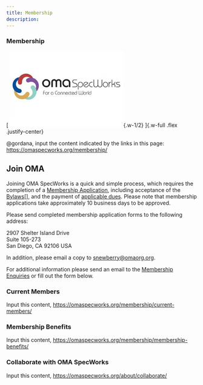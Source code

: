 ```yaml
---
title: Membership
description:
---
```

### Membership

[ ![OMASpecWorks!](/images/oma-specworks-logo.jpg){.w-1/2} ]{.w-full .flex .justify-center}

@gordana, input the content indicated by the links in this page: https://omaspecworks.org/membership/

## Join OMA

Joining OMA SpecWorks is a quick and simple process, which requires the completion of a [Membership Application](https://omaspecworks.org/wp-content/uploads/2019/11/OMA-Reference-2019-0004-General_Application.pdf), including acceptance of the [Bylaws](https://omaspecworks.org/wp-content/uploads/2020/01/OMA-Reference-2020-0001-Bylaws.pdf)[], and the payment of [applicable dues](https://omaspecworks.org/membership#dues). Please note that membership applications take approximately 10 business days to be approved.

Please send completed membership application forms to the following address:

2907 Shelter Island Drive  
Suite 105-273  
San Diego, CA 92106 USA  

In addition, please email a copy to [snewberry@omaorg.org](snewberry@omaorg.org).

For additional information please send an email to the [Membership Enquiries](https://omaspecworks.org/contact-us/) or fill out the form below.

### Current Members
Input this content, https://omaspecworks.org/membership/current-members/


### Membership Benefits

Input this content, https://omaspecworks.org/membership/membership-benefits/

### Collaborate with OMA SpecWorks

Input this content, https://omaspecworks.org/about/collaborate/
